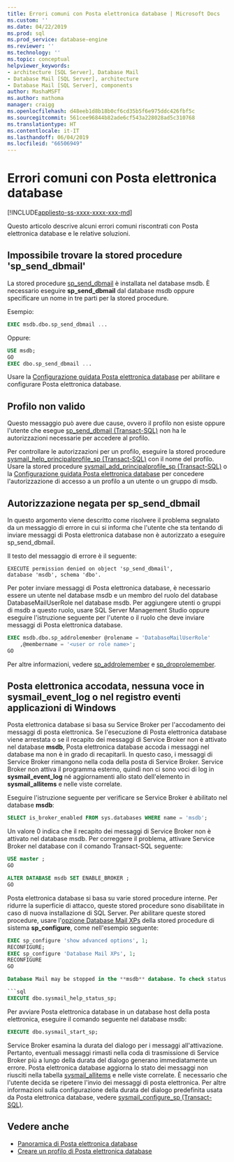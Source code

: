 ```yaml
---
title: Errori comuni con Posta elettronica database | Microsoft Docs
ms.custom: ''
ms.date: 04/22/2019
ms.prod: sql
ms.prod_service: database-engine
ms.reviewer: ''
ms.technology: ''
ms.topic: conceptual
helpviewer_keywords:
- architecture [SQL Server], Database Mail
- Database Mail [SQL Server], architecture
- Database Mail [SQL Server], components
author: MashaMSFT
ms.author: mathoma
manager: craigg
ms.openlocfilehash: d48eeb1d8b18b0cf6cd35b5f6e975ddc426fbf5c
ms.sourcegitcommit: 561cee96844b82ade6cf543a228028ad5c310768
ms.translationtype: HT
ms.contentlocale: it-IT
ms.lasthandoff: 06/04/2019
ms.locfileid: "66506949"
---
```

# <a name="common-errors-with-database-mail"></a>Errori comuni con Posta elettronica database 
[!INCLUDE[appliesto-ss-xxxx-xxxx-xxx-md](../../includes/appliesto-ss-xxxx-xxxx-xxx-md.md)]

Questo articolo descrive alcuni errori comuni riscontrati con Posta elettronica database e le relative soluzioni.

## <a name="could-not-find-stored-procedure-spsenddbmail"></a>Impossibile trovare la stored procedure 'sp_send_dbmail'
La stored procedure [sp_send_dbmail](../system-stored-procedures/sp-send-dbmail-transact-sql.md) è installata nel database msdb. È necessario eseguire **sp_send_dbmail** dal database msdb oppure specificare un nome in tre parti per la stored procedure.

Esempio:
```sql
EXEC msdb.dbo.sp_send_dbmail ...
```

Oppure:

```sql
USE msdb;
GO
EXEC dbo.sp_send_dbmail ...
```

Usare la [Configurazione guidata Posta elettronica database](configure-database-mail.md) per abilitare e configurare Posta elettronica database.

## <a name="profile-not-valid"></a>Profilo non valido
Questo messaggio può avere due cause, ovvero il profilo non esiste oppure l'utente che esegue [sp_send_dbmail (Transact-SQL)](../system-stored-procedures/sp-send-dbmail-transact-sql.md) non ha le autorizzazioni necessarie per accedere al profilo.

Per controllare le autorizzazioni per un profilo, eseguire la stored procedure [sysmail_help_principalprofile_sp (Transact-SQL)](../system-stored-procedures/sysmail-help-principalprofile-sp-transact-sql.md) con il nome del profilo. Usare la stored procedure [sysmail_add_principalprofile_sp (Transact-SQL)](../system-stored-procedures/sysmail-help-principalprofile-sp-transact-sql.md) o la [Configurazione guidata Posta elettronica database](configure-database-mail.md) per concedere l'autorizzazione di accesso a un profilo a un utente o un gruppo di msdb.

## <a name="permission-denied-on-spsenddbmail"></a>Autorizzazione negata per sp_send_dbmail

In questo argomento viene descritto come risolvere il problema segnalato da un messaggio di errore in cui si informa che l'utente che sta tentando di inviare messaggi di Posta elettronica database non è autorizzato a eseguire sp_send_dbmail.

Il testo del messaggio di errore è il seguente:

```
EXECUTE permission denied on object 'sp_send_dbmail', 
database 'msdb', schema 'dbo'.
```

Per poter inviare messaggi di Posta elettronica database, è necessario essere un utente nel database msdb e un membro del ruolo del database DatabaseMailUserRole nel database msdb. Per aggiungere utenti o gruppi di msdb a questo ruolo, usare SQL Server Management Studio oppure eseguire l'istruzione seguente per l'utente o il ruolo che deve inviare messaggi di Posta elettronica database.

```sql
EXEC msdb.dbo.sp_addrolemember @rolename = 'DatabaseMailUserRole'
    ,@membername = '<user or role name>';
GO
```
Per altre informazioni, vedere [sp_addrolemember](../system-stored-procedures/sp-addrolemember-transact-sql.md) e [sp_droprolemember](../system-stored-procedures/sp-droprolemember-transact-sql.md).

## <a name="database-mail-queued-no-entries-in-sysmaileventlog-or-windows-application-event-log"></a>Posta elettronica accodata, nessuna voce in sysmail_event_log o nel registro eventi applicazioni di Windows 

Posta elettronica database si basa su Service Broker per l'accodamento dei messaggi di posta elettronica. Se l'esecuzione di Posta elettronica database viene arrestata o se il recapito dei messaggi di Service Broker non è attivato nel database **msdb**, Posta elettronica database accoda i messaggi nel database ma non è in grado di recapitarli. In questo caso, i messaggi di Service Broker rimangono nella coda della posta di Service Broker. Service Broker non attiva il programma esterno, quindi non ci sono voci di log in **sysmail_event_log** né aggiornamenti allo stato dell'elemento in **sysmail_allitems** e nelle viste correlate.

Eseguire l'istruzione seguente per verificare se Service Broker è abilitato nel database **msdb**:

```sql
SELECT is_broker_enabled FROM sys.databases WHERE name = 'msdb';
```

Un valore 0 indica che il recapito dei messaggi di Service Broker non è attivato nel database msdb. Per correggere il problema, attivare Service Broker nel database con il comando Transact-SQL seguente:

```sql
USE master ;
GO

ALTER DATABASE msdb SET ENABLE_BROKER ;
GO
``` 

Posta elettronica database si basa su varie stored procedure interne. Per ridurre la superficie di attacco, queste stored procedure sono disabilitate in caso di nuova installazione di SQL Server. Per abilitare queste stored procedure, usare l'[opzione Database Mail XPs](../../database-engine/configure-windows/database-mail-xps-server-configuration-option.md) della stored procedure di sistema **sp_configure**, come nell'esempio seguente:

```sql
EXEC sp_configure 'show advanced options', 1;  
RECONFIGURE;
EXEC sp_configure 'Database Mail XPs', 1;  
RECONFIGURE  
GO  

Database Mail may be stopped in the **msdb** database. To check status of Database Mail, execute the following statement:

```sql
EXECUTE dbo.sysmail_help_status_sp;
```

Per avviare Posta elettronica database in un database host della posta elettronica, eseguire il comando seguente nel database msdb:

```sql
EXECUTE dbo.sysmail_start_sp;
```

Service Broker esamina la durata del dialogo per i messaggi all'attivazione. Pertanto, eventuali messaggi rimasti nella coda di trasmissione di Service Broker più a lungo della durata del dialogo generano immediatamente un errore. Posta elettronica database aggiorna lo stato dei messaggi non riusciti nella tabella [sysmail_allitems](../system-catalog-views/sysmail-allitems-transact-sql.md) e nelle viste correlate. È necessario che l'utente decida se ripetere l'invio dei messaggi di posta elettronica. Per altre informazioni sulla configurazione della durata del dialogo predefinita usata da Posta elettronica database, vedere [sysmail_configure_sp (Transact-SQL)](../system-stored-procedures/sysmail-configure-sp-transact-sql.md).



##  <a name="RelatedContent"></a> Vedere anche
  
-  [Panoramica di Posta elettronica database](database-mail.md)
-  [Creare un profilo di Posta elettronica database](create-a-database-mail-profile.md)
  
  
